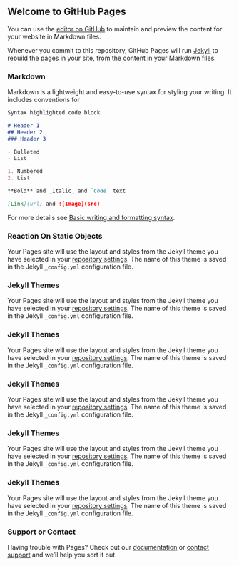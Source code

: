 ## Welcome to GitHub Pages

You can use the [editor on GitHub](https://github.com/msm216/sensors_comparing/edit/master/docs/index.md) to maintain and preview the content for your website in Markdown files.

Whenever you commit to this repository, GitHub Pages will run [Jekyll](https://jekyllrb.com/) to rebuild the pages in your site, from the content in your Markdown files.

### Markdown

Markdown is a lightweight and easy-to-use syntax for styling your writing. It includes conventions for

```markdown
Syntax highlighted code block

# Header 1
## Header 2
### Header 3

- Bulleted
- List

1. Numbered
2. List

**Bold** and _Italic_ and `Code` text

[Link](url) and ![Image](src)
```

For more details see [Basic writing and formatting syntax](https://docs.github.com/en/github/writing-on-github/getting-started-with-writing-and-formatting-on-github/basic-writing-and-formatting-syntax).

### Reaction On Static Objects

Your Pages site will use the layout and styles from the Jekyll theme you have selected in your [repository settings](https://github.com/msm216/sensors_comparing/settings/pages). The name of this theme is saved in the Jekyll `_config.yml` configuration file.

### Jekyll Themes

Your Pages site will use the layout and styles from the Jekyll theme you have selected in your [repository settings](https://github.com/msm216/sensors_comparing/settings/pages). The name of this theme is saved in the Jekyll `_config.yml` configuration file.

### Jekyll Themes

Your Pages site will use the layout and styles from the Jekyll theme you have selected in your [repository settings](https://github.com/msm216/sensors_comparing/settings/pages). The name of this theme is saved in the Jekyll `_config.yml` configuration file.

### Jekyll Themes

Your Pages site will use the layout and styles from the Jekyll theme you have selected in your [repository settings](https://github.com/msm216/sensors_comparing/settings/pages). The name of this theme is saved in the Jekyll `_config.yml` configuration file.

### Jekyll Themes

Your Pages site will use the layout and styles from the Jekyll theme you have selected in your [repository settings](https://github.com/msm216/sensors_comparing/settings/pages). The name of this theme is saved in the Jekyll `_config.yml` configuration file.

### Jekyll Themes

Your Pages site will use the layout and styles from the Jekyll theme you have selected in your [repository settings](https://github.com/msm216/sensors_comparing/settings/pages). The name of this theme is saved in the Jekyll `_config.yml` configuration file.

### Support or Contact

Having trouble with Pages? Check out our [documentation](https://docs.github.com/categories/github-pages-basics/) or [contact support](https://support.github.com/contact) and we’ll help you sort it out.
